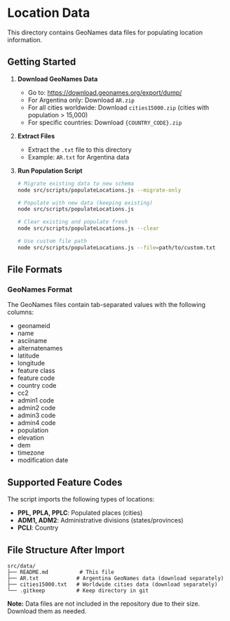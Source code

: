 # Location Data

This directory contains GeoNames data files for populating location information.

## Getting Started

1. **Download GeoNames Data**

   - Go to: https://download.geonames.org/export/dump/
   - For Argentina only: Download `AR.zip`
   - For all cities worldwide: Download `cities15000.zip` (cities with population > 15,000)
   - For specific countries: Download `{COUNTRY_CODE}.zip`

2. **Extract Files**

   - Extract the `.txt` file to this directory
   - Example: `AR.txt` for Argentina data

3. **Run Population Script**

   ```bash
   # Migrate existing data to new schema
   node src/scripts/populateLocations.js --migrate-only

   # Populate with new data (keeping existing)
   node src/scripts/populateLocations.js

   # Clear existing and populate fresh
   node src/scripts/populateLocations.js --clear

   # Use custom file path
   node src/scripts/populateLocations.js --file=path/to/custom.txt
   ```

## File Formats

### GeoNames Format

The GeoNames files contain tab-separated values with the following columns:

- geonameid
- name
- asciiname
- alternatenames
- latitude
- longitude
- feature class
- feature code
- country code
- cc2
- admin1 code
- admin2 code
- admin3 code
- admin4 code
- population
- elevation
- dem
- timezone
- modification date

## Supported Feature Codes

The script imports the following types of locations:

- **PPL, PPLA, PPLC**: Populated places (cities)
- **ADM1, ADM2**: Administrative divisions (states/provinces)
- **PCLI**: Country

## File Structure After Import

```
src/data/
├── README.md          # This file
├── AR.txt            # Argentina GeoNames data (download separately)
├── cities15000.txt   # Worldwide cities data (download separately)
└── .gitkeep          # Keep directory in git
```

**Note:** Data files are not included in the repository due to their size. Download them as needed.
